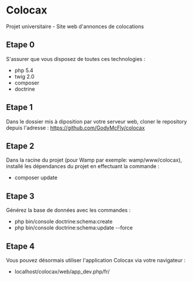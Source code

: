 # Colocax
Projet universitaire - Site web d'annonces de colocations

## Etape 0
S'assurer que vous disposez de toutes ces technologies :
- php 5.4
- twig 2.0
- composer
- doctrine 
	
## Etape 1
Dans le dossier mis à diposition par votre serveur web, cloner le repository depuis l'adresse : https://github.com/GodyMcFly/colocax

## Etape 2
Dans la racine du projet (pour Wamp par exemple: wamp/www/colocax), installé les dépendances du projet en effectuant la commande :
- composer update

## Etape 3
Générez la base de données avec les commandes :
- php bin/console doctrine:schema:create
- php bin/console doctrine:schema:update --force

## Etape 4
Vous pouvez désormais utiliser l'application Colocax via votre navigateur :
- localhost/colocax/web/app_dev.php/fr/
